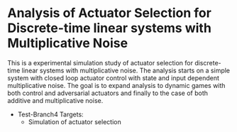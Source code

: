 # Analysis of Actuator Selection for Discrete-time linear systems with Multiplicative Noise

This is a experimental simulation study of actuator selection for discrete-time linear systems with multiplicative noise. The analysis starts on a simple system with closed loop actuator control with state and input dependent multiplicative noise. The goal is to expand analysis to dynamic games with both control and adversarial actuators and finally to the case of both additive and multiplicative noise.

- Test-Branch4 Targets:
  - Simulation of actuator selection
